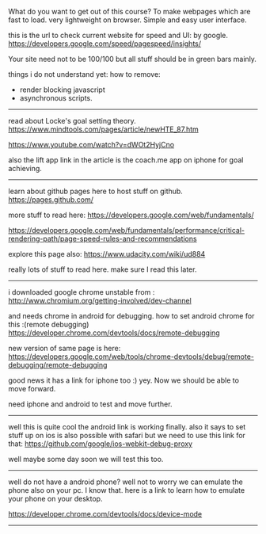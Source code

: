 What do you want to get out of this course?
To make webpages which are fast to load. very lightweight on browser. Simple and easy user interface.

this is the url to check current website for speed and UI: by google.
https://developers.google.com/speed/pagespeed/insights/

Your site need not to be 100/100 but all stuff should be in green bars mainly.

things i do not understand yet:
how to remove:
- render blocking javascript
- asynchronous scripts.

-------

read about Locke's goal setting theory.
https://www.mindtools.com/pages/article/newHTE_87.htm

https://www.youtube.com/watch?v=dWOt2HyjCno

also the lift app link in the article is the coach.me app on iphone for goal achieving.

---

learn about github pages here to host stuff on github.
https://pages.github.com/

more stuff to read here: https://developers.google.com/web/fundamentals/

https://developers.google.com/web/fundamentals/performance/critical-rendering-path/page-speed-rules-and-recommendations

explore this page also:
https://www.udacity.com/wiki/ud884

really lots of stuff to read here. make sure I read this later.

---

i downloaded google chrome unstable from : http://www.chromium.org/getting-involved/dev-channel

and needs chrome in android for debugging. how to set android chrome for this :(remote debugging)
https://developer.chrome.com/devtools/docs/remote-debugging

new version of same page is here:
https://developers.google.com/web/tools/chrome-devtools/debug/remote-debugging/remote-debugging

good news it has a link for iphone too :)
yey. Now we should be able to move forward.

need iphone and android to test and move further.

---

well this is quite cool the android link is working finally. also it says to set stuff up on ios is also possible with safari but we need to use this link for that:
https://github.com/google/ios-webkit-debug-proxy

well maybe some day soon we will test this too.

---

well do not have a android phone? well not to worry we can emulate the phone also on your pc. I know that. here is a link to learn how to emulate your phone on your desktop.

https://developer.chrome.com/devtools/docs/device-mode

---
